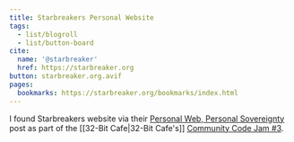 ```yaml
---
title: Starbreakers Personal Website
tags:
  - list/blogroll
  - list/button-board
cite:
  name: '@starbreaker'
  href: https://starbreaker.org
button: starbreaker.org.avif
pages:
  bookmarks: https://starbreaker.org/bookmarks/index.html 
---
```


I found Starbreakers website via their [Personal Web, Personal Sovereignty](https://starbreaker.org/blog/personal/personal-web-personal-sovereignty/index.html) post as part of the [[32-Bit Cafe|32-Bit Cafe's]] [Community Code Jam #3](https://tilde.32bit.cafe/~hermit/community_jam_3/zine/).
